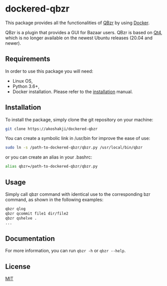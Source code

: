 # dockered-qbzr
This package provides all the functionalities of [QBzr](https://launchpad.net/qbzr) by using 
[Docker](https://www.docker.com/).

QBzr is a plugin that provides a GUI for Bazaar users. QBzr is based on [Qt4](https://doc.qt.io/archives/qt-4.8/), which is no longer available on the 
newest Ubuntu releases (20.04 and newer).

## Requirements
In order to use this package you will need:
* Linux OS,
* Python 3.6+,
* Docker installation. Please refer to the [installation](https://docs.docker.com/engine/install/ubuntu/) manual.

## Installation
To install the package, simply clone the git repository on your machine:
```bash
git clone https://akoshakji/dockered-qbzr
```
You can create a symbolic link in /usr/bin for improve the ease of use:
```bash
sudo ln -s /path-to-dockered-qbzr/qbzr.py /usr/local/bin/qbzr
```
or you can create an alias in your .bashrc:
```bash
alias qbzr=/path-to-dockered-qbzr/qbzr.py
```

## Usage
Simply call qbzr command with identical use to the corresponding bzr command, 
as shown in the following examples:
```bash
qbzr qlog
qbzr qcommit file1 dir/file2
qbzr qshelve .
...
```

## Documentation
For more information, you can run `qbzr -h` or `qbzr --help`.

## License
[MIT](https://choosealicense.com/licenses/mit/)

